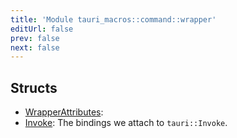 ```yaml
---
title: 'Module tauri_macros::command::wrapper'
editUrl: false
prev: false
next: false
---
```




## Structs


- [WrapperAttributes](/2/reference/rust/tauri-macros/WrapperAttributes): 
- [Invoke](/2/reference/rust/tauri-macros/Invoke): The bindings we attach to `tauri::Invoke`.